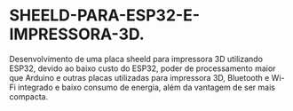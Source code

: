 # SHEELD-PARA-ESP32-E-IMPRESSORA-3D.
Desenvolvimento de uma placa sheeld para impressora 3D utilizando ESP32, devido ao baixo custo do ESP32, poder de processamento maior que Arduino e outras placas utilizadas para impressora 3D, Bluetooth e Wi-Fi integrado e baixo consumo de energia, além da vantagem de ser mais compacta. 
